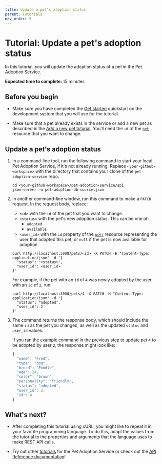 ```yaml
---
title: Update a pet's adoption status
parent: Tutorials
nav_order: 5
---
```


# Tutorial: Update a pet's adoption status

In this tutorial, you will update the adoption status of a pet in the Pet Adoption Service.

**Expected time to complete:** 15 minutes

## Before you begin

* Make sure you have completed the [Get started](../get_started.md) quickstart on the development system that you will use for the tutorial.

* Make sure that a pet already exists in the service or add a new pet as described in the [Add a new pet tutorial](add_a_new_pet.md). You'll need the `id` of the [`pet`](../api/pet/index.md#resource-properties) resource that you want to change.

## Update a pet's adoption status

1. In a command-line tool, run the following command to start your local Pet Adoption Service, if it's not already running. Replace `<your-github-workspace>` with the directory that contains your clone of the `pet-adoption-service` repo.

    ```shell
    cd <your-github-workspace>/pet-adoption-service/api
    json-server -w pet-adoption-db-source.json
    ```

1. In another command-line window, run this command to make a `PATCH` request. In the request body, replace:

    * `<id>` with the `id` of the pet that you want to change.
    * `<status>` with the pet's new adoption status. This can be one of:
      * `adopted`
      * `available`
    * `<user_id>` with the `id` property of the [`user`](../api/user/index.md#resource-properties) resource representing the user that adopted this pet, or `null` if the pet is now available for adoption.

    ```shell
    curl http://localhost:3000/pets/<id> -X PATCH -H "Content-Type: application/json" -d '{
      "status": "<status>",
      "user_id": <user_id>
    }'
    ```

    For example, if the pet with an `id` of `4` was newly adopted by the user with an `id` of `2`, run:

    ```shell
    curl http://localhost:3000/pets/4 -X PATCH -H "Content-Type: application/json" -d '{
      "status": "adopted",
      "user_id": 2
    }'
    ```

1. The command returns the response body, which should include the same `id` as the pet you changed, as well as the updated `status` and `user_id` values.

    If you ran the example command in the previous step to update pet `4` to be adopted by user `2`, the response might look like:

    ```js
    {
      "name": "Fred",
      "type": "dog",
      "breed": "Poodle",
      "age": 24,
      "color": "brown",
      "personality": "friendly",
      "status": "adopted",
      "user_id": 2,
      "id": 4
    }
    ```

## What's next?

* After completing this tutorial using cURL, you might like to repeat it in
your favorite programming language. To do this, adapt the values from
the tutorial to the properties and arguments that the language uses to
make REST API calls.

* Try out other [tutorials](index.md) for the Pet Adoption Service or check out the [API Reference documentation](../api/index.md)!
